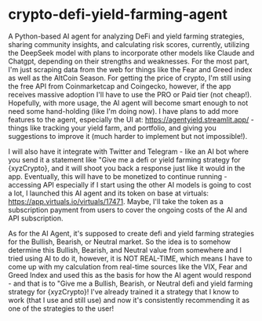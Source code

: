 # crypto-defi-yield-farming-agent
A Python-based AI agent for analyzing DeFi and yield farming strategies, sharing community insights, and calculating risk scores, currently, utilizing the DeepSeek model with plans to incorporate other models like Claude and Chatgpt, depending on their strengths and weaknesses. For the most part, I'm just scraping data from the web for things like the Fear and Greed index as well as the AltCoin Season. For getting the price of crypto, I'm still using the free API from Coinmarketcap and Coingecko, however, if the app receives massive adoption I'll have to use the PRO or Paid tier (not cheap!). Hopefully, with more usage, the AI agent will become smart enough to not need some hand-holding (like I'm doing now). I have plans to add more features to the agent, especially the UI at: https://agentyield.streamlit.app/ - things like tracking your yield farm, and portfolio, and giving you suggestions to improve it (much harder to implement but not impossible!).

I will also have it integrate with Twitter and Telegram - like an AI bot where you send it a statement like "Give me a defi or yield farming strategy for {xyzCrypto}, and it will shoot you back a response just like it would in the app. Eventually, this will have to be monetized to continue running - accessing API especially if I start using the other AI models is going to cost a lot, I launched this AI agent and its token on base at virtuals: https://app.virtuals.io/virtuals/17471. Maybe, I'll take the token as a subscription payment from users to cover the ongoing costs of the AI and API subscription.

As for the AI Agent, it's supposed to create defi and yield farming strategies for the Bullish, Bearish, or Neutral market. So the idea is to somehow determine this Bullish, Bearish, and Neutral value from somewhere and I tried using AI to do it, however, it is NOT REAL-TIME, which means I have to come up with my calculation from real-time sources like the VIX, Fear and Greed Index and used this as the basis for how the AI agent would respond - and that is to "Give me a Bullish, Bearish, or Neutral defi and yield farming strategy for {xyzCrypto}! I've already trained it a strategy that I know to work (that I use and still use) and now it's consistently recommending it as one of the strategies to the user!
